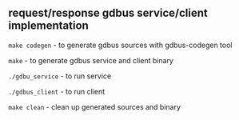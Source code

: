## request/response gdbus service/client implementation

`make codegen` - to generate gdbus sources with gdbus-codegen tool

`make` - to generate gdbus service and client binary

`./gdbu_service` - to run service

`./gdbus_client` - to run client

`make clean` - clean up generated sources and binary
